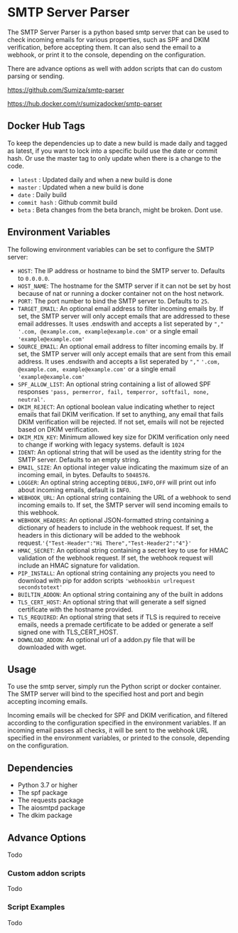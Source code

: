 # SMTP Server Parser
The SMTP Server Parser is a python based smtp server that can be used to check incoming emails for various properties, such as SPF and DKIM verification, before accepting them. It can also send the email to a webhook, or print it to the console, depending on the configuration.

There are advance options as well with addon scripts that can do custom parsing or sending.

https://github.com/Sumiza/smtp-parser

https://hub.docker.com/r/sumizadocker/smtp-parser


## Docker Hub Tags
To keep the dependencies up to date a new build is made daily and tagged as latest, if you want to lock into a specific build use the date or commit hash. Or use the master tag to only update when there is a change to the code.

- `latest` : Updated daily and when a new build is done
- `master` : Updated when a new build is done
- `date` : Daily build
- `commit hash` : Github commit build
- `beta` : Beta changes from the beta branch, might be broken. Dont use.

## Environment Variables
The following environment variables can  be set to configure the SMTP server:

- `HOST`: The IP address or hostname to bind the SMTP server to. Defaults to `0.0.0.0`.
- `HOST_NAME`: The hostname for the SMTP server if it can not be set by host because of nat or running a docker container not on the host network.
- `PORT`: The port number to bind the SMTP server to. Defaults to `25`.
- `TARGET_EMAIL`: An optional email address to filter incoming emails by. If set, the SMTP server will only accept emails that are addressed to these email addresses. It uses .endswith and accepts a list seperated by `","` `'.com, @example.com, example@example.com'` or a single email `'example@example.com'`
- `SOURCE_EMAIL`: An optional email address to filter incoming emails by. If set, the SMTP server will only accept emails that are sent from this email address. It uses .endswith and accepts a list seperated by `","` `'.com, @example.com, example@example.com'` or a single email `'example@example.com'`
- `SPF_ALLOW_LIST`: An optional string containing a list of allowed SPF responses `'pass, permerror, fail, temperror, softfail, none, neutral'`.
- `DKIM_REJECT`: An optional boolean value indicating whether to reject emails that fail DKIM verification. If set to anything, any email that fails DKIM verification will be rejected. If not set, emails will not be rejected based on DKIM verification.
- `DKIM_MIN_KEY`: Minimum allowed key size for DKIM verification only need to change if working with legacy systems. default is `1024`
- `IDENT`: An optional string that will be used as the identity string for the SMTP server. Defaults to an empty string.
- `EMAIL_SIZE`: An optional integer value indicating the maximum size of an incoming email, in bytes. Defaults to `5048576`.
- `LOGGER`: An optinal string accepting `DEBUG,INFO,OFF` will print out info about incoming emails, default is `INFO`.
- `WEBHOOK_URL`: An optional string containing the URL of a webhook to send incoming emails to. If set, the SMTP server will send incoming emails to this webhook.
- `WEBHOOK_HEADERS`: An optional JSON-formatted string containing a dictionary of headers to include in the webhook request. If set, the headers in this dictionary will be added to the webhook request.`'{"Test-Header":"Hi There","Test-Header2":"4"}'`
- `HMAC_SECRET`: An optional string containing a secret key to use for HMAC validation of the webhook request. If set, the webhook request will include an HMAC signature for validation.
- `PIP_INSTALL`: An optional string containing any projects you need to download with pip for addon scripts `'webhookbin urlrequest secondstotext'`
- `BUILTIN_ADDON`: An optional string containing any of the built in addons
- `TLS_CERT_HOST`: An optional string that will generate a self signed certificate with the hostname provided.
- `TLS_REQUIRED`: An optional string that sets if TLS is required to receive emails, needs a premade certificate to be added or generate a self signed one with TLS_CERT_HOST.
- `DOWNLOAD_ADDON`: An optional url of a addon.py file that will be downloaded with wget.


## Usage
To use the smtp server, simply run the Python script or docker container. The SMTP server will bind to the specified host and port and begin accepting incoming emails.

Incoming emails will be checked for SPF and DKIM verification, and filtered according to the configuration specified in the environment variables. If an incoming email passes all checks, it will be sent to the webhook URL specified in the environment variables, or printed to the console, depending on the configuration.

## Dependencies

- Python 3.7 or higher
- The spf package
- The requests package
- The aiosmtpd package
- The dkim package

## Advance Options
Todo

### Custom addon scripts
Todo

### Script Examples
Todo

